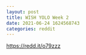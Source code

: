 ```yaml
--- 
layout: post 
title: WISH YOLO Week 2 
date: 2021-06-24 1624568743 
categories: reddit 
--- 
```

https://redd.it/o79zzz